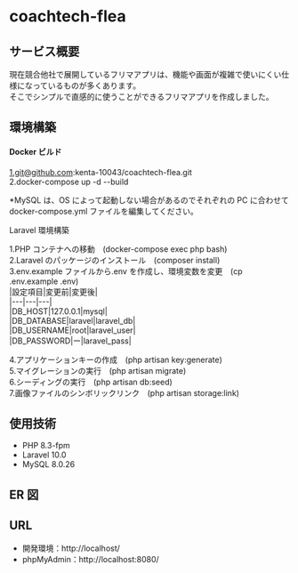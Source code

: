 # coachtech-flea  

## サービス概要  

現在競合他社で展開しているフリマアプリは、機能や画面が複雑で使いにくい仕様になっているものが多くあります。  
そこでシンプルで直感的に使うことができるフリマアプリを作成しました。

## 環境構築

#### Docker ビルド

1.git@github.com:kenta-10043/coachtech-flea.git  
2.docker-compose up -d --build

\*MySQL は、OS によって起動しない場合があるのでそれぞれの PC に合わせて docker-compose.yml ファイルを編集してください。

Laravel 環境構築

1.PHP コンテナへの移動　(docker-compose exec php bash)  
2.Laravel のパッケージのインストール　(composer install)  
3.env.example ファイルから.env を作成し、環境変数を変更　(cp .env.example .env)  
 |設定項目|変更前|変更後|  
 |---|---|---|  
 |DB_HOST|127.0.0.1|mysql|  
 |DB_DATABASE|laravel|laravel_db|  
 |DB_USERNAME|root|laravel_user|  
 |DB_PASSWORD|ー|laravel_pass|

4.アプリケーションキーの作成　(php artisan key:generate)  
5.マイグレーションの実行　(php artisan migrate)  
6.シーディングの実行　(php artisan db:seed)  
7.画像ファイルのシンボリックリンク　(php artisan storage:link)

## 使用技術

- PHP 8.3-fpm
- Laravel 10.0
- MySQL 8.0.26

## ER 図



## URL

- 開発環境：http://localhost/
- phpMyAdmin：http://localhost:8080/
